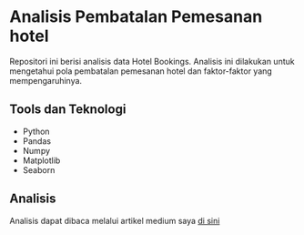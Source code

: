 # Analisis Pembatalan Pemesanan hotel

Repositori ini berisi analisis data Hotel Bookings. Analisis ini dilakukan untuk mengetahui pola pembatalan pemesanan hotel dan faktor-faktor yang mempengaruhinya.


## Tools dan Teknologi
  - Python
  - Pandas
  - Numpy
  - Matplotlib
  - Seaborn

## Analisis

Analisis dapat dibaca melalui artikel medium saya [di sini](https://medium.com/@adhitizki/analisis-pembatalan-pemesanan-hotel-d69eee914a01)

